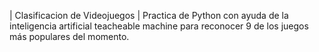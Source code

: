 | Clasificacion de Videojuegos
| Practica de Python con ayuda de la inteligencia artificial teacheable machine para reconocer 9 de los juegos más populares del momento.
